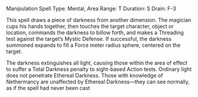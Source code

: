 Manipulation Spell
Type:  Mental, Area
Range: T
Duration: S
Drain: F-3

This spell draws a piece of darkness from another dimension. The magician cups his hands together, then touches the target character, object or location, commands the darkness to billow forth, and makes a Threading test against the target’s Mystic Defense. If successful, the darkness summoned expands to fill a Force meter radius sphere, centered on the target.

The darkness extinguishes all light, causing those within the area of effect to suffer a Total Darkness penalty to sight-based Action tests. Ordinary light does not penetrate Ethereal Darkness. Those with knowledge of Nethermancy are unaffected by Ethereal Darkness—they can see normally, as if the spell had never been cast
